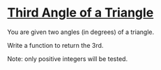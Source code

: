 # [Third Angle of a Triangle](https://www.codewars.com/kata/third-angle-of-a-triangle "https://www.codewars.com/kata/5a023c426975981341000014")

You are given two angles (in degrees) of a triangle. 

Write a function to return the 3rd.

Note: only positive integers will be tested.
